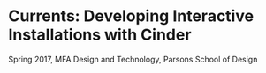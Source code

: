 # Currents: Developing Interactive Installations with Cinder

Spring 2017, MFA Design and Technology, Parsons School of Design
